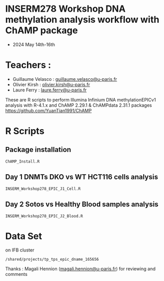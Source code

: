 # INSERM278 Workshop DNA methylation analysis workflow with ChAMP package

* 2024 May 14th-16th 
# Teachers :
- Guillaume Velasco : guillaume.velasco@u-paris.fr  
- Olivier Kirsh : olivier.kirsh@u-paris.fr  
- Laure Ferry : laure.ferry@u-paris.fr  

These are R scripts to perform Illumina Infinium DNA methylationEPICv1 analysis with R-4.1.x and ChAMP 2.29.1 & ChAMPdata 2.31.1 packages  
https://github.com/YuanTian1991/ChAMP


# R Scripts   
## Package installation   
`ChAMP_Install.R`  

## Day 1 DNMTs DKO vs WT HCT116 cells analysis  
`INSERM_Workshop278_EPIC_J1_Cell.R`  

## Day 2 Sotos vs Healthy Blood samples analysis   
`INSERM_Workshop278_EPIC_J2_Blood.R`    

# Data Set
on IFB cluster  
```
/shared/projects/tp_tps_epic_dname_165656
```


Thanks : Magali Hennion (magali.hennion@u-paris.fr) for reviewing and comments
